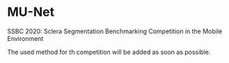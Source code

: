 # MU-Net
SSBC 2020: Sclera Segmentation Benchmarking Competition in the Mobile Environment

The used method for th competition will be added as soon as possible.
